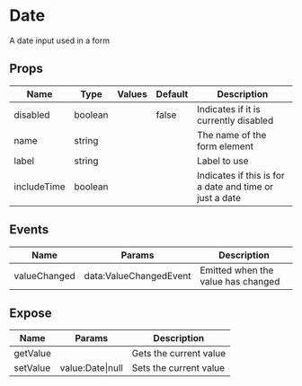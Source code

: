 # Date

A date input used in a form
## Props

| Name    | Type | Values | Default | Description |
| -------- | ------- | -------- | ------- | ------- |
| disabled | boolean || false | Indicates if it is currently disabled|
| name | string ||  | The name of the form element|
| label | string ||  | Label to use|
| includeTime | boolean ||  | Indicates if this is for a date and time or just a date|
## Events

| Name    | Params | Description |
| ------- | ------- | ------- |
| valueChanged|data:ValueChangedEvent|Emitted when the value has changed|
## Expose

| Name    | Params | Description |
| ------- | ------- | ------- |
| getValue||Gets the current value|
| setValue|value:Date\|null|Sets the current value|
